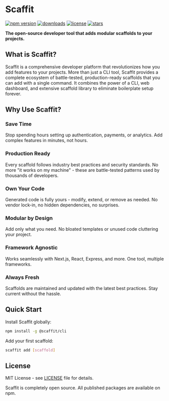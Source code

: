 # Scaffit

[![npm version](https://img.shields.io/npm/v/@scaffit/cli)](https://www.npmjs.com/package/@scaffit/cli)
[![downloads](https://img.shields.io/npm/dm/@scaffit/cli)](https://www.npmjs.com/package/@scaffit/cli)
[![license](https://img.shields.io/npm/l/@scaffit/cli)](https://github.com/scaffit/scaffit/blob/main/LICENSE)
[![stars](https://img.shields.io/github/stars/scaffit/scaffit)](https://github.com/scaffit/scaffit)

**The open-source developer tool that adds modular scaffolds to your projects.**

## What is Scaffit?

Scaffit is a comprehensive developer platform that revolutionizes how you add features to your projects. More than just a CLI tool, Scaffit provides a complete ecosystem of battle-tested, production-ready scaffolds that you can add with a single command. It combines the power of a CLI, web dashboard, and extensive scaffold library to eliminate boilerplate setup forever.

## Why Use Scaffit?

### Save Time
Stop spending hours setting up authentication, payments, or analytics. Add complex features in minutes, not hours.

### Production Ready
Every scaffold follows industry best practices and security standards. No more "it works on my machine" - these are battle-tested patterns used by thousands of developers.

### Own Your Code
Generated code is fully yours - modify, extend, or remove as needed. No vendor lock-in, no hidden dependencies, no surprises.

### Modular by Design
Add only what you need. No bloated templates or unused code cluttering your project.

### Framework Agnostic
Works seamlessly with Next.js, React, Express, and more. One tool, multiple frameworks.

### Always Fresh
Scaffolds are maintained and updated with the latest best practices. Stay current without the hassle.

## Quick Start

Install Scaffit globally:

```bash
npm install -g @scaffit/cli
```

Add your first scaffold:

```bash
scaffit add [scaffold]
```

## License

MIT License - see [LICENSE](LICENSE) file for details.

Scaffit is completely open source. All published packages are available on npm.

